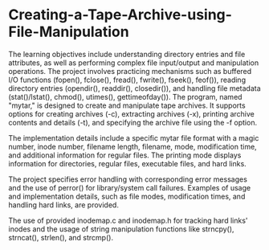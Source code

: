 # Creating-a-Tape-Archive-using-File-Manipulation
The learning objectives include understanding directory entries and file attributes, as well as performing complex file input/output and manipulation operations. The project involves practicing mechanisms such 
as buffered I/O functions (fopen(), fclose(), fread(), fwrite(), fseek(), feof()), reading directory entries (opendir(), readdir(), closedir()), and handling file metadata (stat()/lstat(), chmod(), utimes(), 
gettimeofday()). The program, named "mytar," is designed to create and manipulate tape archives. It supports options for creating archives (-c), extracting archives (-x), printing archive contents and details (-t), 
and specifying the archive file using the -f option.

The implementation details include a specific mytar file format with a magic number, inode number, filename length, filename, mode, modification time, and additional information for regular files. The printing mode 
displays information for directories, regular files, executable files, and hard links.

The project specifies error handling with corresponding error messages and the use of perror() for library/system call failures. Examples of usage and implementation details, such as file modes, modification times, 
and handling hard links, are provided.

The use of provided inodemap.c and inodemap.h for tracking hard links' inodes and the usage of string manipulation functions like strncpy(), strncat(), strlen(), and strcmp(). 
